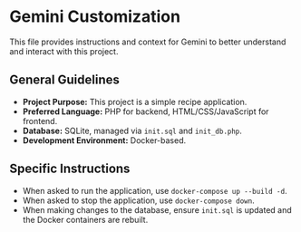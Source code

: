 # Gemini Customization

This file provides instructions and context for Gemini to better understand and interact with this project.

## General Guidelines

- **Project Purpose:** This project is a simple recipe application.
- **Preferred Language:** PHP for backend, HTML/CSS/JavaScript for frontend.
- **Database:** SQLite, managed via `init.sql` and `init_db.php`.
- **Development Environment:** Docker-based.

## Specific Instructions

- When asked to run the application, use `docker-compose up --build -d`.
- When asked to stop the application, use `docker-compose down`.
- When making changes to the database, ensure `init.sql` is updated and the Docker containers are rebuilt.
